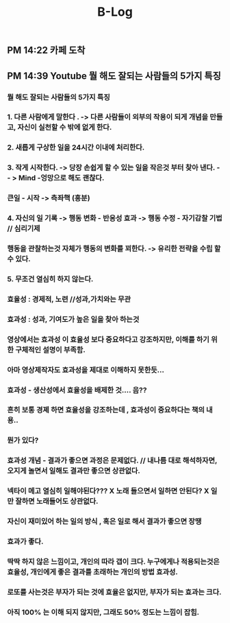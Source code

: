 ﻿---
layout: post
title: B-Log
mylog: ture
---
## PM 14:22 카페 도착

## PM 14:39 Youtube 뭘 해도 잘되는 사람들의 5가지 특징

### 뭘 해도 잘되는 사람들의 5가지 특징
### 1. 다른 사람에게 말한다 .  -> 다른 사람들이 외부의 작용이 되게 개념을 만들고, 자신이 실천할 수 밖에 없게 한다.

### 2. 새롭게 구상한 일을 24시간 이내에 처리한다.

### 3. 작게 시작한다. -> 당장 손쉽게 할 수 있는 일을 작은것 부터 찾아 낸다. -- > Mind -엉망으로 해도 괜찮다.

### 큰일 - 시작 -> 측좌핵 (흥분)



### 4. 자신의 일 기록   -> 행동 변화 - 반응성 효과 -> 행동 수정 - 자기감찰 기법 // 심리기제
### 행동을 관찰하는것 자체가 행동의 변화를 꾀한다. -> 유리한 전략을 수립 할 수 있다.

### 5. 무조건 열심히 하지 않는다.

### 효율성 :  경제적, 노련  //성과,가치와는 무관

### 효과성 :  성과, 기여도가 높은 일을 찾아 하는것


### 영상에서는 효과성 이 효율성 보다 중요하다고 강조하지만, 이해를 하기 위한 구체적인 설명이 부족함.

### 아마 영상제작자도 효과성을 제대로 이해하지 못한듯...

### 효과성  - 생산성에서 효율성을 배제한 것.... 음??

### 흔히 보통 경졔 하면 효율성을 강조하는데 , 효과성이 중요하다는 책의 내용..

### 뭔가 있다?

### 효과성 개념 - 결과가 좋으면 과정은 문제없다.  // 내나름 대로 해석하자면, 오지게 놀면서 일해도 결과만 좋으면 상관없다.

### 넥타이 메고 열심히 일해야된다??? X 노래 들으면서 일하면 안된다? X 일만 잘하면 노래들어도 상관없다.

### 자신이 재미있어 하는 일의 방식 , 혹은 일로 해서 결과가 좋으면 장땡
### 효과가 좋다.

### 딱딱 하지 않은 느낌이고, 개인의 따라 갭이 크다. 누구에게나 적용되는것은 효율성, 개인에게 좋은 결과를 초래하는 개인의 방법 효과성.

### 로또를 사는것은 부자가 되는 것에 효율은 없지만, 부자가 되는 효과는 크다.

### 아직 100% 는 이해 되지 않지만, 그래도 50% 정도는 느낌이 잡힘.